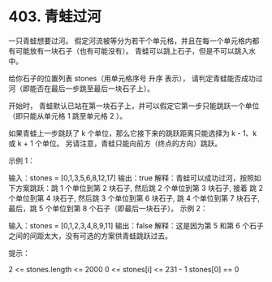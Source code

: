 # 403. 青蛙过河
  一只青蛙想要过河。 假定河流被等分为若干个单元格，并且在每一个单元格内都有可能放有一块石子（也有可能没有）。 青蛙可以跳上石子，但是不可以跳入水中。
  
  给你石子的位置列表 stones（用单元格序号 升序 表示）， 请判定青蛙能否成功过河（即能否在最后一步跳至最后一块石子上）。
  
  开始时， 青蛙默认已站在第一块石子上，并可以假定它第一步只能跳跃一个单位（即只能从单元格 1 跳至单元格 2 ）。
  
  如果青蛙上一步跳跃了 k 个单位，那么它接下来的跳跃距离只能选择为 k - 1、k 或 k + 1 个单位。 另请注意，青蛙只能向前方（终点的方向）跳跃。
  
   
  
  示例 1：
  
  输入：stones = [0,1,3,5,6,8,12,17]
  输出：true
  解释：青蛙可以成功过河，按照如下方案跳跃：跳 1 个单位到第 2 块石子, 然后跳 2 个单位到第 3 块石子, 接着 跳 2 个单位到第 4 块石子, 然后跳 3 个单位到第 6 块石子, 跳 4 个单位到第 7 块石子, 最后，跳 5 个单位到第 8 个石子（即最后一块石子）。
  示例 2：
  
  输入：stones = [0,1,2,3,4,8,9,11]
  输出：false
  解释：这是因为第 5 和第 6 个石子之间的间距太大，没有可选的方案供青蛙跳跃过去。
   
  
  提示：
  
  2 <= stones.length <= 2000
  0 <= stones[i] <= 231 - 1
  stones[0] == 0
